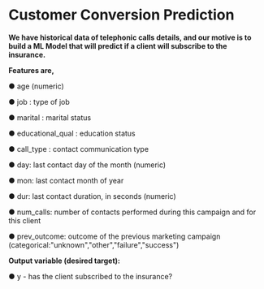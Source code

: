 # **Customer Conversion Prediction**

**We have historical data of telephonic calls details, and our motive is to build a ML Model that will predict if a client will subscribe to the insurance.**

**Features are,**

● age (numeric)

● job : type of job

● marital : marital status

● educational_qual : education status

● call_type : contact communication type

● day: last contact day of the month (numeric)

● mon: last contact month of year

● dur: last contact duration, in seconds (numeric)

● num_calls: number of contacts performed during this campaign and for this client

● prev_outcome: outcome of the previous marketing campaign (categorical:"unknown","other","failure","success")


**Output variable (desired target):**

● y - has the client subscribed to the insurance?
